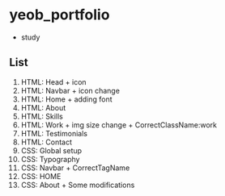 # yeob_portfolio
- study

## List
1. HTML: Head + icon
2. HTML: Navbar + icon change
3. HTML: Home + adding font
4. HTML: About
5. HTML: Skills
6. HTML: Work + img size change + CorrectClassName:work
7. HTML: Testimonials
8. HTML: Contact
9. CSS: Global setup
10. CSS: Typography
11. CSS: Navbar + CorrectTagName
12. CSS: HOME
13. CSS: About + Some modifications
